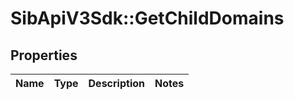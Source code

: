 # SibApiV3Sdk::GetChildDomains

## Properties
Name | Type | Description | Notes
------------ | ------------- | ------------- | -------------


